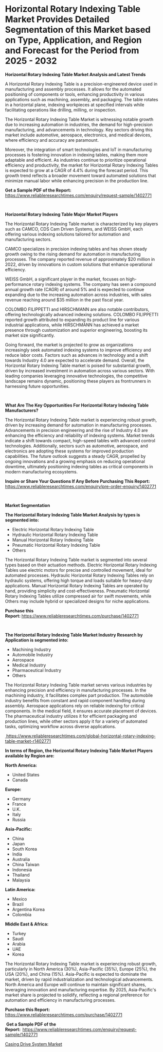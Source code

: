 <p><h1>Horizontal Rotary Indexing Table Market Provides Detailed Segmentation of this Market based on Type, Application, and Region and Forecast for the Period from 2025 - 2032</h1></p><p><strong>Horizontal Rotary Indexing Table Market Analysis and Latest Trends</strong></p>
<p><p>A Horizontal Rotary Indexing Table is a precision-engineered device used in manufacturing and assembly processes. It allows for the automated positioning of components or tools, enhancing productivity in various applications such as machining, assembly, and packaging. The table rotates in a horizontal plane, indexing workpieces at specified intervals while facilitating operations like drilling, milling, or inspection.</p><p>The Horizontal Rotary Indexing Table Market is witnessing notable growth due to increasing automation in industries, the demand for high-precision manufacturing, and advancements in technology. Key sectors driving this market include automotive, aerospace, electronics, and medical devices, where efficiency and accuracy are paramount. </p><p>Moreover, the integration of smart technologies and IoT in manufacturing processes is fostering innovation in indexing tables, making them more adaptable and efficient. As industries continue to prioritize operational efficiency and productivity, the market for Horizontal Rotary Indexing Tables is expected to grow at a CAGR of 4.4% during the forecast period. This growth trend reflects a broader movement toward automated solutions that minimize manual labor while enhancing precision in the production line.</p></p>
<p><strong>Get a Sample PDF of the Report:&nbsp;</strong> <a href="https://www.reliableresearchtimes.com/enquiry/request-sample/1402771?utm_campaign=2627&utm_medium=2&utm_source=Github&utm_content=ia&utm_term=28032025&utm_id=horizontal-rotary-indexing-table">https://www.reliableresearchtimes.com/enquiry/request-sample/1402771</a></p>
<p>&nbsp;</p>
<p><strong>Horizontal Rotary Indexing Table Major Market Players</strong></p>
<p><p>The Horizontal Rotary Indexing Table market is characterized by key players such as CAMCO, CDS Cam Driven Systems, and WEISS GmbH, each offering various indexing solutions tailored for automation and manufacturing sectors. </p><p>CAMCO specializes in precision indexing tables and has shown steady growth owing to the rising demand for automation in manufacturing processes. The company reported revenue of approximately $20 million in 2022, driven by innovations in custom solutions that enhance operational efficiency.</p><p>WEISS GmbH, a significant player in the market, focuses on high-performance rotary indexing systems. The company has seen a compound annual growth rate (CAGR) of around 5% and is expected to continue expanding due to the increasing automation across industries, with sales revenue reaching around $35 million in the past fiscal year.</p><p>COLOMBO FILIPPETTI and HIRSCHMANN are also notable contributors, offering technologically advanced indexing solutions. COLOMBO FILIPPETTI reported growth attributed to expanding its product line for various industrial applications, while HIRSCHMANN has achieved a market presence through customization and superior engineering, boosting its market size significantly.</p><p>Going forward, the market is projected to grow as organizations increasingly seek automated indexing systems to improve efficiency and reduce labor costs. Factors such as advances in technology and a shift towards Industry 4.0 are expected to accelerate demand. Overall, the Horizontal Rotary Indexing Table market is poised for substantial growth, driven by increased investment in automation across various sectors. With leading companies leveraging innovative technologies, the competitive landscape remains dynamic, positioning these players as frontrunners in harnessing future opportunities.</p></p>
<p>&nbsp;</p>
<p><strong>What Are The Key Opportunities For Horizontal Rotary Indexing Table Manufacturers?</strong></p>
<p><p>The Horizontal Rotary Indexing Table market is experiencing robust growth, driven by increasing demand for automation in manufacturing processes. Advancements in precision engineering and the rise of Industry 4.0 are enhancing the efficiency and reliability of indexing systems. Market trends indicate a shift towards compact, high-speed tables with advanced control technologies. Additionally, sectors such as automotive, aerospace, and electronics are adopting these systems for improved production capabilities. The future outlook suggests a steady CAGR, propelled by ongoing innovations and a growing emphasis on reducing operational downtime, ultimately positioning indexing tables as critical components in modern manufacturing ecosystems.</p></p>
<p><strong>Inquire or Share Your Questions If Any Before Purchasing This Report:</strong> <a href="https://www.reliableresearchtimes.com/enquiry/pre-order-enquiry/1402771?utm_campaign=2627&utm_medium=2&utm_source=Github&utm_content=ia&utm_term=28032025&utm_id=horizontal-rotary-indexing-table">https://www.reliableresearchtimes.com/enquiry/pre-order-enquiry/1402771</a></p>
<p>&nbsp;</p>
<p><strong>Market Segmentation</strong></p>
<p><strong>The Horizontal Rotary Indexing Table Market Analysis by types is segmented into:</strong></p>
<p><ul><li>Electric Horizontal Rotary Indexing Table</li><li>Hydraulic Horizontal Rotary Indexing Table</li><li>Manual Horizontal Rotary Indexing Table</li><li>Pneumatic Horizontal Rotary Indexing Table</li><li>Others</li></ul></p>
<p><p>The Horizontal Rotary Indexing Table market is segmented into several types based on their actuation methods. Electric Horizontal Rotary Indexing Tables use electric motors for precise and controlled movement, ideal for automated processes. Hydraulic Horizontal Rotary Indexing Tables rely on hydraulic systems, offering high torque and loads suitable for heavy-duty applications. Manual Horizontal Rotary Indexing Tables are operated by hand, providing simplicity and cost-effectiveness. Pneumatic Horizontal Rotary Indexing Tables utilize compressed air for swift movements, while Others may include hybrid or specialized designs for niche applications.</p></p>
<p><strong>Purchase this Report:&nbsp;</strong><a href="https://www.reliableresearchtimes.com/purchase/1402771?utm_campaign=2627&utm_medium=2&utm_source=Github&utm_content=ia&utm_term=28032025&utm_id=horizontal-rotary-indexing-table">https://www.reliableresearchtimes.com/purchase/1402771</a></p>
<p>&nbsp;</p>
<p><strong>The Horizontal Rotary Indexing Table Market Industry Research by Application is segmented into:</strong></p>
<p><ul><li>Machining Industry</li><li>Automobile Industry</li><li>Aerospace</li><li>Medical Industry</li><li>Pharmaceutical Industry</li><li>Others</li></ul></p>
<p><p>The Horizontal Rotary Indexing Table market serves various industries by enhancing precision and efficiency in manufacturing processes. In the machining industry, it facilitates complex part production. The automobile industry benefits from constant and rapid component handling during assembly. Aerospace applications rely on reliable indexing for critical components. In the medical field, it ensures accurate placement of devices. The pharmaceutical industry utilizes it for efficient packaging and production lines, while other sectors apply it for a variety of automated tasks, optimizing workflow across diverse applications.</p></p>
<p><a href="https://www.reliableresearchtimes.com/global-horizontal-rotary-indexing-table-market-r1402771?utm_campaign=2627&utm_medium=2&utm_source=Github&utm_content=ia&utm_term=28032025&utm_id=horizontal-rotary-indexing-table">&nbsp;https://www.reliableresearchtimes.com/global-horizontal-rotary-indexing-table-market-r1402771</a></p>
<p><strong>In terms of Region, the Horizontal Rotary Indexing Table Market Players available by Region are:</strong></p>
<p>
    <p> <strong> North America: </strong>
        <ul>
            <li>United States</li>
            <li>Canada</li>
        </ul>
        </p> 
    <p> <strong> Europe: </strong>
        <ul>
            <li>Germany</li>
            <li>France</li>
            <li>U.K.</li>
            <li>Italy</li>
            <li>Russia</li>
        </ul>
        </p> 
    <p> <strong> Asia-Pacific: </strong>
        <ul>
            <li>China</li>
            <li>Japan</li>
            <li>South Korea</li>
            <li>India</li>
            <li>Australia</li>
            <li>China Taiwan</li>
            <li>Indonesia</li>
            <li>Thailand</li>
            <li>Malaysia</li>
        </ul>
        </p> 
    <p> <strong> Latin America: </strong>
        <ul>
            <li>Mexico</li>
            <li>Brazil</li>
            <li>Argentina Korea</li>
            <li>Colombia</li>
        </ul>
        </p> 
    <p> <strong> Middle East & Africa: </strong>
        <ul>
            <li>Turkey</li>
            <li>Saudi</li>
            <li>Arabia</li>
            <li>UAE</li>
            <li>Korea</li>
        </ul>
    </p>
    </p>
<p><p>The Horizontal Rotary Indexing Table market is experiencing robust growth, particularly in North America (30%), Asia-Pacific (35%), Europe (25%), the USA (20%), and China (15%). Asia-Pacific is expected to dominate the market, driven by rapid industrialization and technological advancements. North America and Europe will continue to maintain significant shares, leveraging innovation and manufacturing expertise. By 2025, Asia-Pacific's market share is projected to solidify, reflecting a regional preference for automation and efficiency in manufacturing processes.</p></p>
<p><strong>Purchase this Report: </strong><a href="https://www.reliableresearchtimes.com/purchase/1402771?utm_campaign=2627&utm_medium=2&utm_source=Github&utm_content=ia&utm_term=28032025&utm_id=horizontal-rotary-indexing-table">https://www.reliableresearchtimes.com/purchase/1402771</a></p>
<p>&nbsp;<strong>Get a Sample PDF of the Report:&nbsp;&nbsp;</strong><a href="https://www.reliableresearchtimes.com/enquiry/request-sample/1402771?utm_campaign=2627&utm_medium=2&utm_source=Github&utm_content=ia&utm_term=28032025&utm_id=horizontal-rotary-indexing-table">https://www.reliableresearchtimes.com/enquiry/request-sample/1402771</a></p>
<p><strong></strong></p>
<p><p><a href="https://github.com/oliveroste6/Market-Research-Report-List-1/blob/main/casing-drive-system-market.md?utm_campaign=2627&utm_medium=2&utm_source=Github&utm_content=ia&utm_term=28032025&utm_id=horizontal-rotary-indexing-table">Casing Drive System Market</a></p></p>